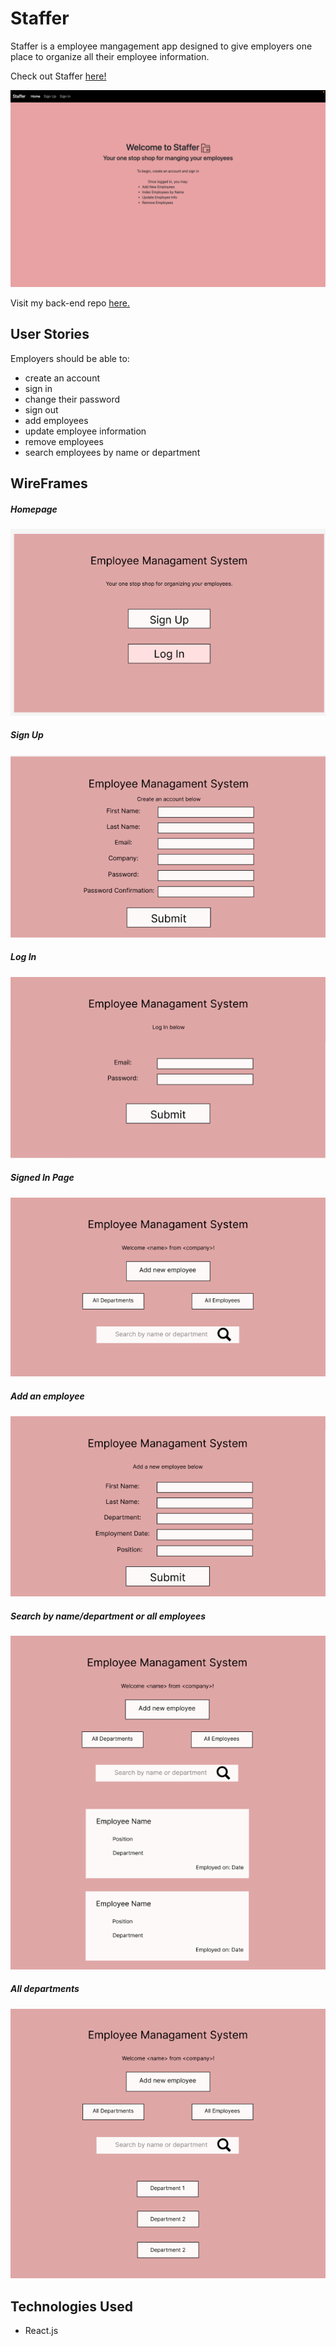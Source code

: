 # Staffer
Staffer is a employee mangagement app designed to give employers one place to organize all their employee information.

Check out Staffer [here!](https://avongalie.github.io/Staffer/)

![Screen](images/ScreenShot.png)

Visit my back-end repo [here.](https://github.com/avongalie/Staffer-API)

## User Stories
Employers should be able to:
* create an account
* sign in
* change their password
* sign out
* add employees
* update employee information
* remove employees
* search employees by name or department

## WireFrames

##### Homepage
![homepage](images/homepage.png)

##### Sign Up
![Sign Up](images/sign_up.png)

##### Log In
![Log In](images/log-in.png)

##### Signed In Page
![Signed In Page](images/signed-in-page.png)

##### Add an employee
![Add Employees](images/add-employee.png)

##### Search by name/department or all employees
![Search](images/search%20by%20name%3Adepartment.png)

##### All departments
![All Departments](images/all-departments.png)

## Technologies Used
* React.js